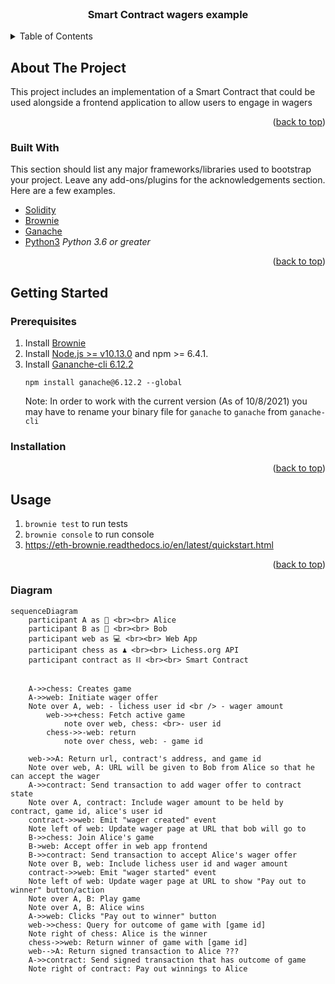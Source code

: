 <!-- PROJECT LOGO -->
<br />
<div align="center">
  <h3 align="center">Smart Contract wagers example</h3>
</div>

<!-- TABLE OF CONTENTS -->
<details>
  <summary>Table of Contents</summary>
  <ol>
    <li>
      <a href="#about-the-project">About The Project</a>
      <ul>
        <li><a href="#built-with">Built With</a></li>
      </ul>
    </li>
    <li>
      <a href="#getting-started">Getting Started</a>
      <ul>
        <li><a href="#prerequisites">Prerequisites</a></li>
        <li><a href="#installation">Installation</a></li>
      </ul>
    </li>
    <li><a href="#usage">Usage</a></li>
  </ol>
</details>

<!-- ABOUT THE PROJECT -->

## About The Project

This project includes an implementation of a Smart Contract that could be used alongside a frontend application to allow users to engage in wagers

<p align="right">(<a href="#top">back to top</a>)</p>

### Built With

This section should list any major frameworks/libraries used to bootstrap your project. Leave any add-ons/plugins for the acknowledgements section. Here are a few examples.

- [Solidity](https://github.com/ethereum/solidity)
- [Brownie](https://github.com/eth-brownie/brownie)
- [Ganache](https://github.com/trufflesuite/ganache)
- [Python3](https://www.python.org/downloads/) _Python 3.6 or greater_

<p align="right">(<a href="#top">back to top</a>)</p>

<!-- GETTING STARTED -->

## Getting Started

### Prerequisites

1. Install [Brownie](https://github.com/eth-brownie/brownie#installation)
2. Install [Node.js >= v10.13.0](https://nodejs.org/en/about/releases/) and npm >= 6.4.1.
3. Install [Gananche-cli 6.12.2](https://github.com/trufflesuite/ganache#command-line-use)
   ```
   npm install ganache@6.12.2 --global
   ```
   Note: In order to work with the current version (As of 10/8/2021) you may have to rename your binary file for `ganache` to `ganache` from `ganache- cli`

### Installation

<p align="right">(<a href="#top">back to top</a>)</p>

## Usage

1. `brownie test` to run tests
2. `brownie console` to run console
3. https://eth-brownie.readthedocs.io/en/latest/quickstart.html

<p align="right">(<a href="#top">back to top</a>)</p>


### Diagram

```mermaid
sequenceDiagram
    participant A as 👩 <br><br> Alice
    participant B as 👨 <br><br> Bob
    participant web as 💻 <br><br> Web App
    participant chess as ♟ <br><br> Lichess.org API
    participant contract as ⛓ <br><br> Smart Contract

    
    A->>chess: Creates game
    A->>web: Initiate wager offer
    Note over A, web: - lichess user id <br /> - wager amount
        web->>+chess: Fetch active game
            note over web, chess: <br>- user id
        chess->>-web: return
            note over chess, web: - game id

    web->>A: Return url, contract's address, and game id
    Note over web, A: URL will be given to Bob from Alice so that he can accept the wager
    A->>contract: Send transaction to add wager offer to contract state
    Note over A, contract: Include wager amount to be held by contract, game id, alice's user id
    contract->>web: Emit "wager created" event
    Note left of web: Update wager page at URL that bob will go to
    B->>chess: Join Alice's game
    B->web: Accept offer in web app frontend
    B->>contract: Send transaction to accept Alice's wager offer
    Note over B, web: Include lichess user id and wager amount
    contract->>web: Emit "wager started" event
    Note left of web: Update wager page at URL to show "Pay out to winner" button/action
    Note over A, B: Play game
    Note over A, B: Alice wins
    A->>web: Clicks "Pay out to winner" button
    web->>chess: Query for outcome of game with [game id]
    Note right of chess: Alice is the winner
    chess->>web: Return winner of game with [game id]
    web-->A: Return signed transaction to Alice ???
    A->>contract: Send signed transaction that has outcome of game
    Note right of contract: Pay out winnings to Alice
```
